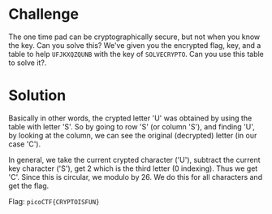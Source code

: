 # Challenge
The one time pad can be cryptographically secure, but not when you know the key. Can you solve this? We've given you the encrypted flag, key, and a table to help `UFJKXQZQUNB` with the key of `SOLVECRYPTO`. Can you use this table to solve it?.

# Solution
Basically in other words, the crypted letter 'U' was obtained by using the table with letter 'S'. So by going to row 'S' (or column 'S'),
and finding 'U', by looking at the column, we can see the original (decrypted) letter (in our case 'C').

In general, we take the current crypted character ('U'), subtract the current key character ('S'), get 2 which is the third letter (0 indexing). Thus we get 'C'. Since this is circular, we modulo by 26. We do this for all characters and get the flag.

Flag: `picoCTF{CRYPTOISFUN}`